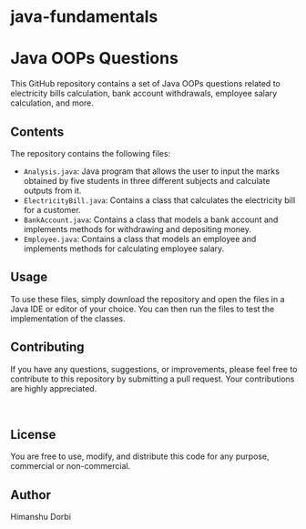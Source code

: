 # java-fundamentals

<h1>Java OOPs Questions</h1>
<p>This GitHub repository contains a set of Java OOPs questions related to electricity bills calculation, bank account withdrawals, employee salary calculation, and more.</p>
<h2>Contents</h2>
<p>The repository contains the following files:</p>
<ul>
 <li><code>Analysis.java</code>:  Java program that allows the user to input the marks obtained by five students in three different subjects and calculate outputs from it.</li>
  <li><code>ElectricityBill.java</code>: Contains a class that calculates the electricity bill for a customer.</li>
  <li><code>BankAccount.java</code>: Contains a class that models a bank account and implements methods for withdrawing and depositing money.</li>
  <li><code>Employee.java</code>: Contains a class that models an employee and implements methods for calculating employee salary.</li>
</ul>
<h2>Usage</h2>
<p>To use these files, simply download the repository and open the files in a Java IDE or editor of your choice. You can then run the files to test the implementation of the classes.</p>
<h2>Contributing</h2>
<p>If you have any questions, suggestions, or improvements, please feel free to contribute to this repository by submitting a pull request. Your contributions are highly appreciated.</p>
<p><br> </p>
<h2>License</h2>
<p>You are free to use, modify, and distribute this code for any purpose, commercial or non-commercial.</p>
<h2>Author</h2>
Himanshu Dorbi 
